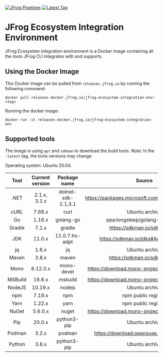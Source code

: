 [![JFrog Pipelines](https://badgen.net/github/status/jfrog/jfrog-ecosystem-integration-env/master?label=JFrog%20Pipelines)](https://ecosysjfrog-pipelines.jfrog.io/default_project/pipelines/build_integration_env?branch=master)
[![Latest Tag](https://badgen.net/github/tag/jfrog/jfrog-ecosystem-integration-env)](https://releases.jfrog.io/ui/repos/tree/General/docker%2Fjfrog-ecosystem-integration-env)

# JFrog Ecosystem Integration Environment

JFrog Ecosystem integration environment is a Docker image containing all the tools JFrog CLI integrates with and supports.

## Using the Docker Image

This Docker image can be pulled from `releases.jfrog.io` by running the following command:

```
docker pull releases-docker.jfrog.io/jfrog-ecosystem-integration-env:<tag>
```

Running the docker image:

```
docker run -it releases-docker.jfrog.io/jfrog-ecosystem-integration-env
```

## Supported tools

The image is using `apt` and `sdkman` to download the build tools. Note: In the `:latest` tag, the tools versions may change.

Operating system: Ubuntu 20.04.

|  Tool   | Current version |    Package name    |                      Source                      |
| :-----: | :-------------: | :----------------: | :----------------------------------------------: |
|  .NET   |  2.1.x, 3.1.x   | dotnet-sdk-2.1,3.1 | https://packages.microsoft.com/ubuntu/20.04/prod |
|  cURL   |     7.68.x      |        curl        |                  Ubuntu archive                  |
|   Go    |     1.16.x      |     golang-go      |          ppa:longsleep/golang-backports          |
| Gradle  |      7.1.x      |       gradle       |          https://sdkman.io/sdks#gradle           |
|   JDK   |     11.0.x      |   11.0.7.hs-adpt   |       https://sdkman.io/jdks#AdoptOpenJDK        |
|   jq    |      1.6.x      |         jq         |                  Ubuntu archive                  |
|  Maven  |      3.8.x      |       maven        |           https://sdkman.io/sdks#maven           |
|  Mono   |    6.12.0.x     |     mono-devel     |  https://download.mono-project.com/repo/ubuntu   |
| MSBuild |     16.6.x      |      msbuild       |  https://download.mono-project.com/repo/ubuntu   |
| NodeJS  |     10.19.x     |       nodejs       |                  Ubuntu archive                  |
|   npm   |     7.19.x      |        npm         |               npm public registry                |
|  Yarn   |     1.22.x      |       yarn         |               npm public registry                |
|  NuGet  |     5.6.0.x     |       nuget        |  https://download.mono-project.com/repo/ubuntu   |
|   Pip   |     20.0.x      |    python3-pip     |                  Ubuntu archive                  |
| Podman  |      3.2.x      |       podman       |    https://download.opensuse.org/repositories    |
| Python  |      3.8.x      |    python3-pip     |                  Ubuntu archive                  |
